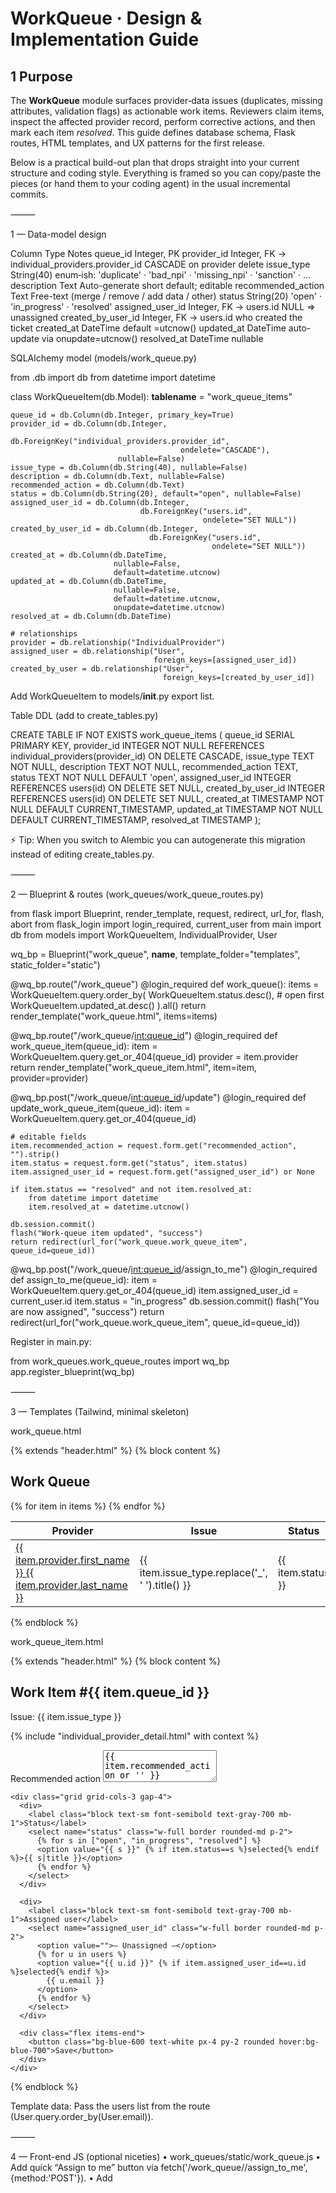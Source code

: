 # WorkQueue · Design & Implementation Guide

## 1  Purpose
The **WorkQueue** module surfaces provider‑data issues (duplicates, missing attributes, validation flags) as actionable work items. Reviewers claim items, inspect the affected provider record, perform corrective actions, and then mark each item *resolved*.  This guide defines database schema, Flask routes, HTML templates, and UX patterns for the first release.

Below is a practical build-out plan that drops straight into your current structure and coding style. Everything is framed so you can copy/paste the pieces (or hand them to your coding agent) in the usual incremental commits.

⸻

1 — Data-model design

Column	Type	Notes
queue_id	Integer, PK	
provider_id	Integer, FK → individual_providers.provider_id	CASCADE on provider delete
issue_type	String(40)	enum‐ish: 'duplicate' · 'bad_npi' · 'missing_npi' · 'sanction' · …
description	Text	Auto-generate short default; editable
recommended_action	Text	Free-text (merge / remove / add data / other)
status	String(20)	'open' · 'in_progress' · 'resolved'
assigned_user_id	Integer, FK → users.id	NULL ⇒ unassigned
created_by_user_id	Integer, FK → users.id	who created the ticket
created_at	DateTime	default =utcnow()
updated_at	DateTime	auto-update via onupdate=utcnow()
resolved_at	DateTime	nullable

SQLAlchemy model (models/work_queue.py)

from .db import db
from datetime import datetime

class WorkQueueItem(db.Model):
    __tablename__ = "work_queue_items"

    queue_id = db.Column(db.Integer, primary_key=True)
    provider_id = db.Column(db.Integer,
                            db.ForeignKey("individual_providers.provider_id",
                                          ondelete="CASCADE"),
                            nullable=False)
    issue_type = db.Column(db.String(40), nullable=False)
    description = db.Column(db.Text, nullable=False)
    recommended_action = db.Column(db.Text)
    status = db.Column(db.String(20), default="open", nullable=False)
    assigned_user_id = db.Column(db.Integer,
                                 db.ForeignKey("users.id",
                                               ondelete="SET NULL"))
    created_by_user_id = db.Column(db.Integer,
                                   db.ForeignKey("users.id",
                                                 ondelete="SET NULL"))
    created_at = db.Column(db.DateTime,
                           nullable=False,
                           default=datetime.utcnow)
    updated_at = db.Column(db.DateTime,
                           nullable=False,
                           default=datetime.utcnow,
                           onupdate=datetime.utcnow)
    resolved_at = db.Column(db.DateTime)

    # relationships
    provider = db.relationship("IndividualProvider")
    assigned_user = db.relationship("User",
                                    foreign_keys=[assigned_user_id])
    created_by_user = db.relationship("User",
                                      foreign_keys=[created_by_user_id])

Add WorkQueueItem to models/__init__.py export list.

Table DDL (add to create_tables.py)

CREATE TABLE IF NOT EXISTS work_queue_items (
    queue_id SERIAL PRIMARY KEY,
    provider_id INTEGER NOT NULL
        REFERENCES individual_providers(provider_id) ON DELETE CASCADE,
    issue_type TEXT NOT NULL,
    description TEXT NOT NULL,
    recommended_action TEXT,
    status TEXT NOT NULL DEFAULT 'open',
    assigned_user_id INTEGER REFERENCES users(id) ON DELETE SET NULL,
    created_by_user_id INTEGER REFERENCES users(id) ON DELETE SET NULL,
    created_at TIMESTAMP NOT NULL DEFAULT CURRENT_TIMESTAMP,
    updated_at TIMESTAMP NOT NULL DEFAULT CURRENT_TIMESTAMP,
    resolved_at TIMESTAMP
);

⚡ Tip: When you switch to Alembic you can autogenerate this migration instead of editing create_tables.py.

⸻

2 — Blueprint & routes (work_queues/work_queue_routes.py)

from flask import Blueprint, render_template, request, redirect, url_for, flash, abort
from flask_login import login_required, current_user
from main import db
from models import WorkQueueItem, IndividualProvider, User

wq_bp = Blueprint("work_queue", __name__,
                  template_folder="templates",
                  static_folder="static")

@wq_bp.route("/work_queue")
@login_required
def work_queue():
    items = WorkQueueItem.query.order_by(
        WorkQueueItem.status.desc(),  # open first
        WorkQueueItem.updated_at.desc()
    ).all()
    return render_template("work_queue.html", items=items)

@wq_bp.route("/work_queue/<int:queue_id>")
@login_required
def work_queue_item(queue_id):
    item = WorkQueueItem.query.get_or_404(queue_id)
    provider = item.provider
    return render_template("work_queue_item.html",
                           item=item, provider=provider)

@wq_bp.post("/work_queue/<int:queue_id>/update")
@login_required
def update_work_queue_item(queue_id):
    item = WorkQueueItem.query.get_or_404(queue_id)

    # editable fields
    item.recommended_action = request.form.get("recommended_action", "").strip()
    item.status = request.form.get("status", item.status)
    item.assigned_user_id = request.form.get("assigned_user_id") or None

    if item.status == "resolved" and not item.resolved_at:
        from datetime import datetime
        item.resolved_at = datetime.utcnow()

    db.session.commit()
    flash("Work-queue item updated", "success")
    return redirect(url_for("work_queue.work_queue_item", queue_id=queue_id))

@wq_bp.post("/work_queue/<int:queue_id>/assign_to_me")
@login_required
def assign_to_me(queue_id):
    item = WorkQueueItem.query.get_or_404(queue_id)
    item.assigned_user_id = current_user.id
    item.status = "in_progress"
    db.session.commit()
    flash("You are now assigned", "success")
    return redirect(url_for("work_queue.work_queue_item", queue_id=queue_id))

Register in main.py:

from work_queues.work_queue_routes import wq_bp
app.register_blueprint(wq_bp)



⸻

3 — Templates (Tailwind, minimal skeleton)

work_queue.html

{% extends "header.html" %}
{% block content %}
<div class="py-8 px-5">
  <h2 class="text-2xl font-bold mb-4">Work Queue</h2>

  <table class="min-w-full bg-white shadow rounded-lg">
    <thead class="bg-gray-50 text-xs uppercase tracking-wider text-gray-600">
      <tr>
        <th class="px-4 py-3">Provider</th>
        <th class="px-4 py-3">Issue</th>
        <th class="px-4 py-3">Status</th>
        <th class="px-4 py-3">Assigned</th>
        <th class="px-4 py-3">Updated</th>
      </tr>
    </thead>
    <tbody class="divide-y divide-gray-200 text-sm">
      {% for item in items %}
      <tr class="hover:bg-gray-50">
        <td class="px-4 py-2">
          <a class="text-blue-600 hover:underline"
             href="{{ url_for('work_queue.work_queue_item', queue_id=item.queue_id) }}">
            {{ item.provider.first_name }} {{ item.provider.last_name }}
          </a>
        </td>
        <td class="px-4 py-2">{{ item.issue_type.replace('_', ' ').title() }}</td>
        <td class="px-4 py-2">{{ item.status }}</td>
        <td class="px-4 py-2">{{ item.assigned_user.email if item.assigned_user else '—' }}</td>
        <td class="px-4 py-2">{{ item.updated_at.strftime('%Y-%m-%d') }}</td>
      </tr>
      {% endfor %}
    </tbody>
  </table>
</div>
{% endblock %}

work_queue_item.html

{% extends "header.html" %}
{% block content %}
<div class="py-8 px-5 max-w-5xl mx-auto">
  <h2 class="text-2xl font-bold mb-2">Work Item #{{ item.queue_id }}</h2>
  <p class="text-gray-600 mb-6">Issue: <span class="font-medium">{{ item.issue_type }}</span></p>

  <!-- Provider snapshot (reuse existing styling) -->
  {% include "individual_provider_detail.html" with context %}

  <form method="POST"
        action="{{ url_for('work_queue.update_work_queue_item', queue_id=item.queue_id) }}"
        class="bg-white shadow rounded-lg p-6 mt-8 space-y-4">
    <div>
      <label class="block text-sm font-semibold text-gray-700 mb-1">Recommended action</label>
      <textarea name="recommended_action"
                class="w-full border rounded-md p-2"
                rows="3">{{ item.recommended_action or '' }}</textarea>
    </div>

    <div class="grid grid-cols-3 gap-4">
      <div>
        <label class="block text-sm font-semibold text-gray-700 mb-1">Status</label>
        <select name="status" class="w-full border rounded-md p-2">
          {% for s in ["open", "in_progress", "resolved"] %}
          <option value="{{ s }}" {% if item.status==s %}selected{% endif %}>{{ s|title }}</option>
          {% endfor %}
        </select>
      </div>

      <div>
        <label class="block text-sm font-semibold text-gray-700 mb-1">Assigned user</label>
        <select name="assigned_user_id" class="w-full border rounded-md p-2">
          <option value="">— Unassigned —</option>
          {% for u in users %}
          <option value="{{ u.id }}" {% if item.assigned_user_id==u.id %}selected{% endif %}>
            {{ u.email }}
          </option>
          {% endfor %}
        </select>
      </div>

      <div class="flex items-end">
        <button class="bg-blue-600 text-white px-4 py-2 rounded hover:bg-blue-700">Save</button>
      </div>
    </div>
  </form>
</div>
{% endblock %}

Template data: Pass the users list from the route (User.query.order_by(User.email)).

⸻

4 — Front-end JS (optional niceties)
  •	work_queues/static/work_queue.js
  •	Add quick “Assign to me” button via fetch('/work_queue/<id>/assign_to_me', {method:'POST'}).
  •	Add <script> tag only on work_queue_item.html when logged-in user is shown.

⸻

5 — Navigation & RBAC
  1.	Header link

<a href="{{ url_for('work_queue.work_queue') }}" class="text-white hover:text-blue-200">🗂️ Queue</a>


  2.	Permissions
  •	For now you gate all routes with @login_required.
  •	Later you can add role checks (current_user.role in ('admin', 'data_steward')).

⸻

6 — Seeding sample tickets (insert_sample_data.py)

queue_items = [
    (1, 1, 'duplicate',
     'Possible duplicate of provider_id 2 (name & NPI similar)', None, 'open', None, 1),
    (2, 3, 'bad_npi',
     'NPI is 9 digits; should be 10', None, 'open', None, 1),
]
for qi in queue_items:
    cur.execute("""
        INSERT INTO work_queue_items
        (queue_id, provider_id, issue_type, description, recommended_action,
         status, assigned_user_id, created_by_user_id)
        VALUES (%s,%s,%s,%s,%s,%s,%s,%s)
        ON CONFLICT (queue_id) DO NOTHING
    """, qi)



⸻

7 — Implementation sequence

Step	Commit message
1	feat(db): add work_queue_items table & model
2	feat(app): blueprint + routes for work queue
3	feat(ui): list & detail templates with Tailwind
4	feat(nav): add Work Q link to header
5	chore(seed): sample tickets for demo
6	docs: README update – work-queue usage

Deploy after step 3 to test CRUD end-to-end, then polish.

⸻

Done — you now have a clear, slice-by-slice roadmap.

Let me know which piece you’d like fleshed out first or if you want tailored prompts for your coding agent (Py, SQL, or Tailwind snippets).